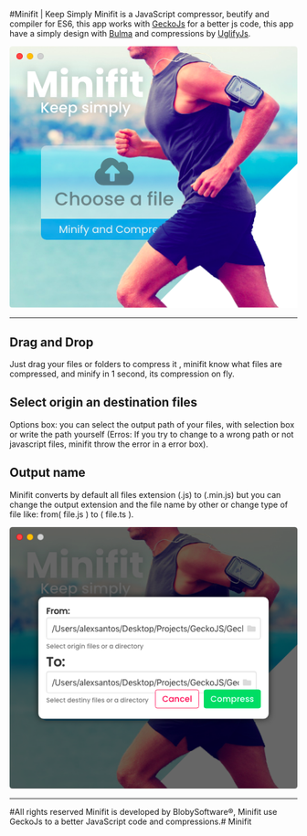 #Minifit | Keep Simply
Minifit is a JavaScript compressor, beutify and compiler for ES6, this app works with [GeckoJs]("https://blobysoftware.github.io/GeckoJsPage/")  for a better js code, this app have a simply design with [Bulma]("https://bulma.io/") and compressions by [UglifyJs]("https://www.npmjs.com/package/uglify-js").

![](./cap.png)

--------------------------------------------

## Drag and Drop
Just drag your files or folders to compress it , minifit know what files are compressed, and minify in 1 second, its compression on fly.

## Select origin an destination files
Options box: you can select the output path of your files, with selection box or write the path yourself (Erros: If you try to change to a wrong path or not javascript files, minifit throw the error in a error box).

## Output name
Minifit converts by default all files extension (.js) to (.min.js) but you can change the output extension and the file name by other or change type of file like: from( file.js ) to ( file.ts ).

![paths](./paths.png)

------------------------

#All rights reserved
Minifit is developed by BlobySoftware®, Minifit use GeckoJs  to a better JavaScript code and compressions.# Minifit
